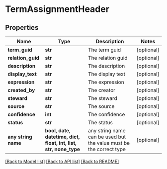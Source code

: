 # TermAssignmentHeader


## Properties
Name | Type | Description | Notes
------------ | ------------- | ------------- | -------------
**term_guid** | **str** | The term guid | [optional] 
**relation_guid** | **str** | The relation guid | [optional] 
**description** | **str** | The description | [optional] 
**display_text** | **str** | The display text | [optional] 
**expression** | **str** | The expression | [optional] 
**created_by** | **str** | The creator | [optional] 
**steward** | **str** | The steward | [optional] 
**source** | **str** | The source | [optional] 
**confidence** | **int** | The confidence | [optional] 
**status** | **str** | The status | [optional] 
**any string name** | **bool, date, datetime, dict, float, int, list, str, none_type** | any string name can be used but the value must be the correct type | [optional]

[[Back to Model list]](../README.md#documentation-for-models) [[Back to API list]](../README.md#documentation-for-api-endpoints) [[Back to README]](../README.md)


